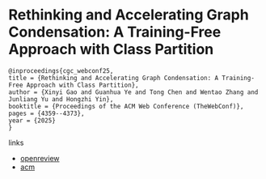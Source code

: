 # Rethinking and Accelerating Graph Condensation: A Training-Free Approach with Class Partition

```
@inproceedings{cgc_webconf25,
title = {Rethinking and Accelerating Graph Condensation: A Training-Free Approach with Class Partition},
author = {Xinyi Gao and Guanhua Ye and Tong Chen and Wentao Zhang and Junliang Yu and Hongzhi Yin},
booktitle = {Proceedings of the ACM Web Conference (TheWebConf)},
pages = {4359--4373},
year = {2025}
}
```

links
- [openreview](https://openreview.net/forum?id=mJdbe2zFR7)
- [acm](https://dl.acm.org/doi/10.1145/3696410.3714916)
